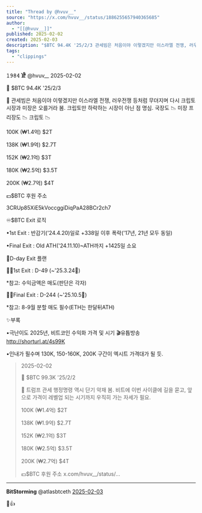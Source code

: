 ```yaml
---
title: "Thread by @hvuv__"
source: "https://x.com/hvuv__/status/1886255657940365685"
author:
  - "[[@hvuv__]]"
published: 2025-02-02
created: 2025-02-03
description: "$BTC 94.4K '25/2/3 관세빔은 처음이야 이렇겠지만 이스라엘 전쟁, 러우전쟁 등처럼 무뎌지며 다시 크립토시장과 미장은 오를거라 봄. 크립토만 하락하는 시장이 아닌 점 명심. 국장도 미장 프리장도 크립토 100K (₩1.4억) $2"
tags:
  - "clippings"
---
```

**𝟷𝟿𝟾𝟺 𓁁** @hvuv\_\_ 2025-02-02

🔴 $BTC 94.4K '25/2/3

💬 관세빔은 처음이야 이렇겠지만 이스라엘 전쟁, 러우전쟁 등처럼 무뎌지며 다시 크립토시장과 미장은 오를거라 봄. 크립토만 하락하는 시장이 아닌 점 명심. 국장도 📉 미장 프리장도 📉 크립토 📉

100K (₩1.4억) $2T

138K (₩1.9억) $2.7T

152K (₩2.1억) $3T

180K (₩2.5억) $3.5T

200K (₩2.7억) $4T

💵$BTC 후원 주소

3CRUp85XiE5kVoccggiDiqPaA28BCr2ch7

♾$BTC Exit 로직

•1st Exit : 반감기('24.4.20)일로 +338일 이후 폭락('17년, 21년 모두 동일)

•Final Exit : Old ATH('24.11.10)~ATH까지 +1425일 소요

📆D-day Exit 플랜

🏃‍➡️1st Exit : D-49 (~'25.3.24🚩)

\*참고: 수익금액은 매도(판단은 각자)

🏃‍➡️Final Exit : D-244 (~'25.10.5🚩)

\*참고: 8-9월 분할 매도 필수(ETH는 한달뒤ATH)

✨부록

•극난이도 2025년, 비트코인 수익화 가격 및 시기 🎬유튭방송 http://shorturl.at/4s99K

•인내가 필수며 130K, 150-160K, 200K 구간이 엑시트 가격대가 될 듯.

> 2025-02-02
> 
> 🔴 $BTC 99.3K '25/2/2
> 
> 💬 트럼프 관세 행정명령 역시 단기 악재 봄. 비트에 이번 사이클에 길을 묻고, 앞으로 가격이 레벨업 되는 시기까지 우직히 가는 자세가 필요.
> 
> 100K (₩1.4억) $2T
> 
> 138K (₩1.9억) $2.7T
> 
> 152K (₩2.1억) $3T
> 
> 180K (₩2.5억) $3.5T
> 
> 200K (₩2.7억) $4T
> 
> 💵$BTC 후원 주소 x.com/hvuv\_\_/status/…

---

**BitStorming** @atlasbtceth [2025-02-03](https://x.com/atlasbtceth/status/1886269779465675231)

🙏👍